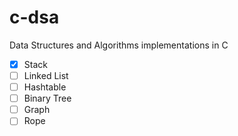 # c-dsa

Data Structures and Algorithms implementations in C

- [x] Stack
- [ ] Linked List
- [ ] Hashtable
- [ ] Binary Tree
- [ ] Graph
- [ ] Rope
